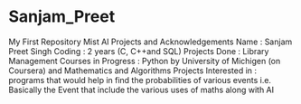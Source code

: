 # Sanjam_Preet
My First Repository
Mist AI Projects and Acknowledgements 
Name : Sanjam Preet Singh 
Coding : 2 years (C, C++and SQL)
Projects Done : Library Management
Courses in Progress : Python by University of Michigen (on Coursera) and Mathematics and Algorithms
Projects Interested in : programs that would help in find the probabilities of various events i.e. Basically the Event that include the various uses of maths along with AI 

